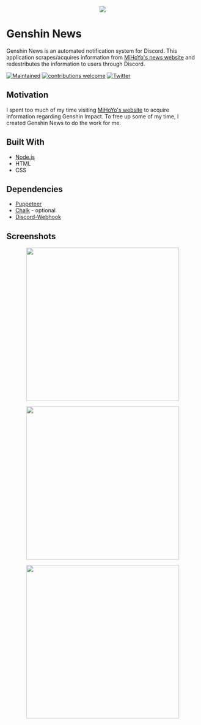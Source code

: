<p align="center"><img src="https://genshinnews.com/src/logo.png"></p>  

# Genshin News
Genshin News is an automated notification system for Discord. This application scrapes/acquires information from [MiHoYo's news website](https://genshin.mihoyo.com/en/news) and redestributes the information to users through Discord. 

[![Maintained](https://img.shields.io/maintenance/yes/2021)](https://github.com/ptrlrd/Genshin-News/commits/main) 
[![contributions welcome](https://img.shields.io/badge/contributions-welcome-brightgreen.svg?style=flat)](https://github.com/ptrlrd/Genshin-News/issues) 
[![Twitter](https://img.shields.io/twitter/follow/ptrlrd)](https://twitter.com/ptrlrd) 

## Motivation
I spent too much of my time visiting [MiHoYo's website](https://genshin.mihoyo.com/en/news) to acquire information regarding Genshin Impact. To free up some of my time, I created Genshin News to do the work for me.

## Built With
* [Node.js](https://nodejs.org/en/)
* HTML
* CSS

## Dependencies
* [Puppeteer](https://github.com/puppeteer/puppeteer)
* [Chalk](https://www.npmjs.com/package/chalk) - optional
* [Discord-Webhook](https://www.npmjs.com/package/webhook-discord)

## Screenshots
<p align="center"><img src="https://genshinnews.com/images/example.png" width="400"></p>  
<p align="center"><img src="https://genshinnews.com/images/examplewebsite.png" width="400"></p>  
<p align="center"><img src="https://genshinnews.com/images/exampleterminal.png" width="400"></p>  
